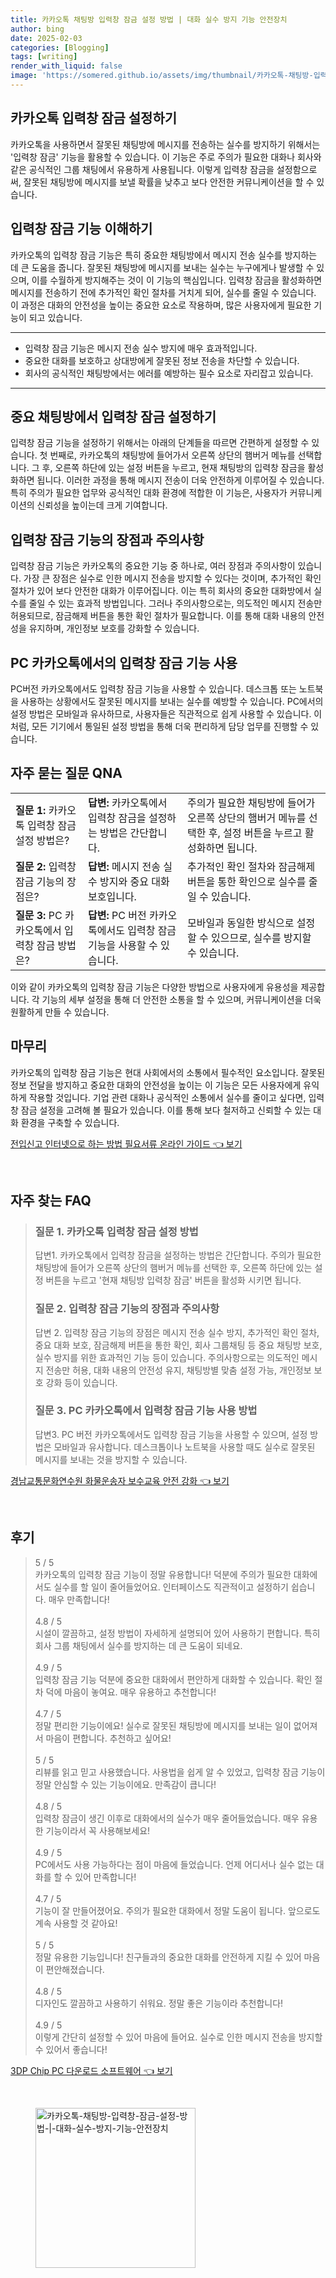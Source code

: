 ```yaml
---
title: 카카오톡 채팅방 입력창 잠금 설정 방법 | 대화 실수 방지 기능 안전장치
author: bing
date: 2025-02-03
categories: [Blogging]
tags: [writing]
render_with_liquid: false
image: 'https://somered.github.io/assets/img/thumbnail/카카오톡-채팅방-입력창-잠금-설정-방법-|-대화-실수-방지-기능-안전장치.webp'
---
```



<h2 id='카카오톡_입력창_잠금_설정'>카카오톡 입력창 잠금 설정하기</h2>

<p>카카오톡을 사용하면서 잘못된 채팅방에 메시지를 전송하는 실수를 방지하기 위해서는 '입력창 잠금' 기능을 활용할 수 있습니다. 이 기능은 주로 주의가 필요한 대화나 회사와 같은 공식적인 그룹 채팅에서 유용하게 사용됩니다. 이렇게 입력창 잠금을 설정함으로써, 잘못된 채팅방에 메시지를 보낼 확률을 낮추고 보다 안전한 커뮤니케이션을 할 수 있습니다.</p>

<h2 id='입력창_잠금_기능_이해하기'>입력창 잠금 기능 이해하기</h2>

<p>카카오톡의 입력창 잠금 기능은 특히 중요한 채팅방에서 메시지 전송 실수를 방지하는 데 큰 도움을 줍니다. 잘못된 채팅방에 메시지를 보내는 실수는 누구에게나 발생할 수 있으며, 이를 수월하게 방지해주는 것이 이 기능의 핵심입니다. 입력창 잠금을 활성화하면 메시지를 전송하기 전에 추가적인 확인 절차를 거치게 되어, 실수를 줄일 수 있습니다. 이 과정은 대화의 안전성을 높이는 중요한 요소로 작용하며, 많은 사용자에게 필요한 기능이 되고 있습니다.</p>

<hr />

<ul>
    <li>입력창 잠금 기능은 메시지 전송 실수 방지에 매우 효과적입니다.</li>
    <li>중요한 대화를 보호하고 상대방에게 잘못된 정보 전송을 차단할 수 있습니다.</li>
    <li>회사의 공식적인 채팅방에서는 에러를 예방하는 필수 요소로 자리잡고 있습니다.</li>
</ul>

<hr />

<h2 id='중요_채팅방_에서_입력창_잠금_설정하기'>중요 채팅방에서 입력창 잠금 설정하기</h2>

<p>입력창 잠금 기능을 설정하기 위해서는 아래의 단계들을 따르면 간편하게 설정할 수 있습니다. 첫 번째로, 카카오톡의 채팅방에 들어가서 오른쪽 상단의 햄버거 메뉴를 선택합니다. 그 후, 오른쪽 하단에 있는 설정 버튼을 누르고, 현재 채팅방의 입력창 잠금을 활성화하면 됩니다. 이러한 과정을 통해 메시지 전송이 더욱 안전하게 이루어질 수 있습니다. 특히 주의가 필요한 업무와 공식적인 대화 환경에 적합한 이 기능은, 사용자가 커뮤니케이션의 신뢰성을 높이는데 크게 기여합니다.</p>

<h2 id='입력창_잠금_기능의_장점과_주의사항'>입력창 잠금 기능의 장점과 주의사항</h2>

<p>입력창 잠금 기능은 카카오톡의 중요한 기능 중 하나로, 여러 장점과 주의사항이 있습니다. 가장 큰 장점은 실수로 인한 메시지 전송을 방지할 수 있다는 것이며, 추가적인 확인 절차가 있어 보다 안전한 대화가 이루어집니다. 이는 특히 회사의 중요한 대화방에서 실수를 줄일 수 있는 효과적 방법입니다. 그러나 주의사항으로는, 의도적인 메시지 전송만 허용되므로, 잠금해제 버튼을 통한 확인 절차가 필요합니다. 이를 통해 대화 내용의 안전성을 유지하며, 개인정보 보호를 강화할 수 있습니다.</p>

<h2 id='PC_카카오톡에서의_입력창_잠금_사용'>PC 카카오톡에서의 입력창 잠금 기능 사용</h2>

<p>PC버전 카카오톡에서도 입력창 잠금 기능을 사용할 수 있습니다. 데스크톱 또는 노트북을 사용하는 상황에서도 잘못된 메시지를 보내는 실수를 예방할 수 있습니다. PC에서의 설정 방법은 모바일과 유사하므로, 사용자들은 직관적으로 쉽게 사용할 수 있습니다. 이처럼, 모든 기기에서 통일된 설정 방법을 통해 더욱 편리하게 담당 업무를 진행할 수 있습니다.</p>

<h2 id='자주_묻는_질문_QNA'>자주 묻는 질문 QNA</h2>

<table>
    <tr>
        <td><b>질문 1:</b> 카카오톡 입력창 잠금 설정 방법은?</td>
        <td><b>답변:</b> 카카오톡에서 입력창 잠금을 설정하는 방법은 간단합니다.</td>
        <td>주의가 필요한 채팅방에 들어가 오른쪽 상단의 햄버거 메뉴를 선택한 후, 설정 버튼을 누르고 활성화하면 됩니다.</td>
    </tr>
    <tr>
        <td><b>질문 2:</b> 입력창 잠금 기능의 장점은?</td>
        <td><b>답변:</b> 메시지 전송 실수 방지와 중요 대화 보호입니다.</td>
        <td>추가적인 확인 절차와 잠금해제 버튼을 통한 확인으로 실수를 줄일 수 있습니다.</td>
    </tr>
    <tr>
        <td><b>질문 3:</b> PC 카카오톡에서 입력창 잠금 방법은?</td>
        <td><b>답변:</b> PC 버전 카카오톡에서도 입력창 잠금 기능을 사용할 수 있습니다.</td>
        <td>모바일과 동일한 방식으로 설정할 수 있으므로, 실수를 방지할 수 있습니다.</td>
    </tr>
</table>

<p>이와 같이 카카오톡의 입력창 잠금 기능은 다양한 방법으로 사용자에게 유용성을 제공합니다. 각 기능의 세부 설정을 통해 더 안전한 소통을 할 수 있으며, 커뮤니케이션을 더욱 원활하게 만들 수 있습니다.</p>

<h2 id='마무리'>마무리</h2>

<p>카카오톡의 입력창 잠금 기능은 현대 사회에서의 소통에서 필수적인 요소입니다. 잘못된 정보 전달을 방지하고 중요한 대화의 안전성을 높이는 이 기능은 모든 사용자에게 유익하게 작용할 것입니다. 기업 관련 대화나 공식적인 소통에서 실수를 줄이고 싶다면, 입력창 잠금 설정을 고려해 볼 필요가 있습니다. 이를 통해 보다 철저하고 신뢰할 수 있는 대화 환경을 구축할 수 있습니다.</p>


<p><a class="click-button" title="전입신고 인터넷으로 하는 방법 필요서류 온라인 가이드" href="https://somered.github.io/posts/%EC%A0%84%EC%9E%85%EC%8B%A0%EA%B3%A0-%EC%9D%B8%ED%84%B0%EB%84%B7%EC%9C%BC%EB%A1%9C-%ED%95%98%EB%8A%94-%EB%B0%A9%EB%B2%95-%ED%95%84%EC%9A%94%EC%84%9C%EB%A5%98-%EC%98%A8%EB%9D%BC%EC%9D%B8-%EA%B0%80%EC%9D%B4%EB%93%9C/" rel="dofollow">전입신고 인터넷으로 하는 방법 필요서류 온라인 가이드 👈 보기</a></p><br>
<h2 id='자주_찾는_FAQ'>자주 찾는 FAQ</h2>
<div itemscope="" itemtype="https://schema.org/FAQPage">
<blockquote>
<div itemscope="" itemprop="mainEntity" itemtype="https://schema.org/Question">
<h3 itemprop="name">질문 1. 카카오톡 입력창 잠금 설정 방법</h3>
<div itemscope="" itemprop="acceptedAnswer" itemtype="https://schema.org/Answer">
<span itemprop="text">
<p>답변1. 카카오톡에서 입력창 잠금을 설정하는 방법은 간단합니다. 주의가 필요한 채팅방에 들어가 오른쪽 상단의 햄버거 메뉴를 선택한 후, 오른쪽 하단에 있는 설정 버튼을 누르고 '현재 채팅방 입력창 잠금' 버튼을 활성화 시키면 됩니다.</p>
</span>
</div>
</div>
<div itemscope="" itemprop="mainEntity" itemtype="https://schema.org/Question">
<h3 itemprop="name">질문 2. 입력창 잠금 기능의 장점과 주의사항</h3>
<div itemscope="" itemprop="acceptedAnswer" itemtype="https://schema.org/Answer">
<span itemprop="text">
<p>답변 2. 입력창 잠금 기능의 장점은 메시지 전송 실수 방지, 추가적인 확인 절차, 중요 대화 보호, 잠금해제 버튼을 통한 확인, 회사 그룹채팅 등 중요 채팅방 보호, 실수 방지를 위한 효과적인 기능 등이 있습니다. 주의사항으로는 의도적인 메시지 전송만 허용, 대화 내용의 안전성 유지, 채팅방별 맞춤 설정 가능, 개인정보 보호 강화 등이 있습니다.</p>
</span>
</div>
</div>
<div itemscope="" itemprop="mainEntity" itemtype="https://schema.org/Question">
<h3 itemprop="name">질문 3. PC 카카오톡에서 입력창 잠금 기능 사용 방법</h3>
<div itemscope="" itemprop="acceptedAnswer" itemtype="https://schema.org/Answer">
<span itemprop="text">
<p>답변3. PC 버전 카카오톡에서도 입력창 잠금 기능을 사용할 수 있으며, 설정 방법은 모바일과 유사합니다. 데스크톱이나 노트북을 사용할 때도 실수로 잘못된 메시지를 보내는 것을 방지할 수 있습니다.</p>
</span>
</div>
</div>
</blockquote>
</div>
<p><a class="click-button" title="경남교통문화연수원 화물운송자 보수교육 안전 강화" href="https://somered.github.io/posts/%EA%B2%BD%EB%82%A8%EA%B5%90%ED%86%B5%EB%AC%B8%ED%99%94%EC%97%B0%EC%88%98%EC%9B%90-%ED%99%94%EB%AC%BC%EC%9A%B4%EC%86%A1%EC%9E%90-%EB%B3%B4%EC%88%98%EA%B5%90%EC%9C%A1-%EC%95%88%EC%A0%84-%EA%B0%95%ED%99%94/" rel="dofollow">경남교통문화연수원 화물운송자 보수교육 안전 강화 👈 보기</a></p><br>
<h2 id='후기'>후기</h2>
<div itemscope itemtype="https://schema.org/Product">
  <blockquote>
  <div itemprop="review" itemscope itemtype="https://schema.org/Review">
      <div itemprop="reviewRating" itemscope itemtype="https://schema.org/Rating"> <span itemprop="ratingValue">5</span> / <span itemprop="bestRating">5</span> </div>
      <span itemprop="reviewBody">카카오톡의 입력창 잠금 기능이 정말 유용합니다! 덕분에 주의가 필요한 대화에서도 실수를 할 일이 줄어들었어요. 인터페이스도 직관적이고 설정하기 쉽습니다. 매우 만족합니다!</span>
  </div>
  <br>
  <div itemprop="review" itemscope itemtype="https://schema.org/Review">
      <div itemprop="reviewRating" itemscope itemtype="https://schema.org/Rating"> <span itemprop="ratingValue">4.8</span> / <span itemprop="bestRating">5</span> </div>
      <span itemprop="reviewBody">시설이 깔끔하고, 설정 방법이 자세하게 설명되어 있어 사용하기 편합니다. 특히 회사 그룹 채팅에서 실수를 방지하는 데 큰 도움이 되네요.</span>
  </div>
  <br>
  <div itemprop="review" itemscope itemtype="https://schema.org/Review">
      <div itemprop="reviewRating" itemscope itemtype="https://schema.org/Rating"> <span itemprop="ratingValue">4.9</span> / <span itemprop="bestRating">5</span> </div>
      <span itemprop="reviewBody">입력창 잠금 기능 덕분에 중요한 대화에서 편안하게 대화할 수 있습니다. 확인 절차 덕에 마음이 놓여요. 매우 유용하고 추천합니다!</span>
  </div>
  <br>
  <div itemprop="review" itemscope itemtype="https://schema.org/Review">
      <div itemprop="reviewRating" itemscope itemtype="https://schema.org/Rating"> <span itemprop="ratingValue">4.7</span> / <span itemprop="bestRating">5</span> </div>
      <span itemprop="reviewBody">정말 편리한 기능이에요! 실수로 잘못된 채팅방에 메시지를 보내는 일이 없어져서 마음이 편합니다. 추천하고 싶어요!</span>
  </div>
  <br>
  <div itemprop="review" itemscope itemtype="https://schema.org/Review">
      <div itemprop="reviewRating" itemscope itemtype="https://schema.org/Rating"> <span itemprop="ratingValue">5</span> / <span itemprop="bestRating">5</span> </div>
      <span itemprop="reviewBody">리뷰를 읽고 믿고 사용했습니다. 사용법을 쉽게 알 수 있었고, 입력창 잠금 기능이 정말 안심할 수 있는 기능이에요. 만족감이 큽니다!</span>
  </div>
  <br>
  <div itemprop="review" itemscope itemtype="https://schema.org/Review">
      <div itemprop="reviewRating" itemscope itemtype="https://schema.org/Rating"> <span itemprop="ratingValue">4.8</span> / <span itemprop="bestRating">5</span> </div>
      <span itemprop="reviewBody">입력창 잠금이 생긴 이후로 대화에서의 실수가 매우 줄어들었습니다. 매우 유용한 기능이라서 꼭 사용해보세요!</span>
  </div>
  <br>
  <div itemprop="review" itemscope itemtype="https://schema.org/Review">
      <div itemprop="reviewRating" itemscope itemtype="https://schema.org/Rating"> <span itemprop="ratingValue">4.9</span> / <span itemprop="bestRating">5</span> </div>
      <span itemprop="reviewBody">PC에서도 사용 가능하다는 점이 마음에 들었습니다. 언제 어디서나 실수 없는 대화를 할 수 있어 만족합니다!</span>
  </div>
  <br>
  <div itemprop="review" itemscope itemtype="https://schema.org/Review">
      <div itemprop="reviewRating" itemscope itemtype="https://schema.org/Rating"> <span itemprop="ratingValue">4.7</span> / <span itemprop="bestRating">5</span> </div>
      <span itemprop="reviewBody">기능이 잘 만들어졌어요. 주의가 필요한 대화에서 정말 도움이 됩니다. 앞으로도 계속 사용할 것 같아요!</span>
  </div>
  <br>
  <div itemprop="review" itemscope itemtype="https://schema.org/Review">
      <div itemprop="reviewRating" itemscope itemtype="https://schema.org/Rating"> <span itemprop="ratingValue">5</span> / <span itemprop="bestRating">5</span> </div>
      <span itemprop="reviewBody">정말 유용한 기능입니다! 친구들과의 중요한 대화를 안전하게 지킬 수 있어 마음이 편안해졌습니다.</span>
  </div>
  <br>
  <div itemprop="review" itemscope itemtype="https://schema.org/Review">
      <div itemprop="reviewRating" itemscope itemtype="https://schema.org/Rating"> <span itemprop="ratingValue">4.8</span> / <span itemprop="bestRating">5</span> </div>
      <span itemprop="reviewBody">디자인도 깔끔하고 사용하기 쉬워요. 정말 좋은 기능이라 추천합니다!</span>
  </div>
  <br>
  <div itemprop="review" itemscope itemtype="https://schema.org/Review">
      <div itemprop="reviewRating" itemscope itemtype="https://schema.org/Rating"> <span itemprop="ratingValue">4.9</span> / <span itemprop="bestRating">5</span> </div>
      <span itemprop="reviewBody">이렇게 간단히 설정할 수 있어 마음에 들어요. 실수로 인한 메시지 전송을 방지할 수 있어서 좋습니다!</span>
  </div>
  </blockquote>
</div>
<p><a class="click-button" title="3DP Chip PC 다운로드 소프트웨어" href="https://somered.github.io/posts/3DP-Chip-PC-%EB%8B%A4%EC%9A%B4%EB%A1%9C%EB%93%9C-%EC%86%8C%ED%94%84%ED%8A%B8%EC%9B%A8%EC%96%B4/" rel="dofollow">3DP Chip PC 다운로드 소프트웨어 👈 보기</a></p><br>
<figure class="image"><img src="https://somered.github.io/assets/img/thumbnail/카카오톡-채팅방-입력창-잠금-설정-방법-|-대화-실수-방지-기능-안전장치.webp" alt="카카오톡-채팅방-입력창-잠금-설정-방법-|-대화-실수-방지-기능-안전장치" width="256" height="256"></figure>